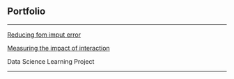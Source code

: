 ## Portfolio

---

[Reducing fom imput error](/form-error-reduction/introduction)
<!-- <img src="form-error-reduction/images/graph_result.png"/> -->

[Measuring the impact of interaction](/interaction-impact-tracking/introduction)

Data Science Learning Project

<!-- Escalate when in doubt -->

<!-- Systematic collection of regional insights -->


<!-- 
---
[Project 2 Title](/pdf/sample_presentation.pdf)
<img src="images/dummy_thumbnail.jpg?raw=true"/>

---
[Project 3 Title](http://example.com/)
<img src="images/dummy_thumbnail.jpg?raw=true"/>

---

### Category Name 2

- [Project 1 Title](http://example.com/)
- [Project 2 Title](http://example.com/)
- [Project 3 Title](http://example.com/)
- [Project 4 Title](http://example.com/)
- [Project 5 Title](http://example.com/) -->





---

